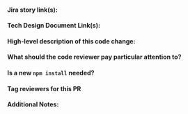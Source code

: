 #### Jira story link(s):


#### Tech Design Document Link(s):


#### High-level description of this code change:


#### What should the code reviewer pay particular attention to?


#### Is a new `npm install` needed?


#### Tag reviewers for this PR


#### Additional Notes:
